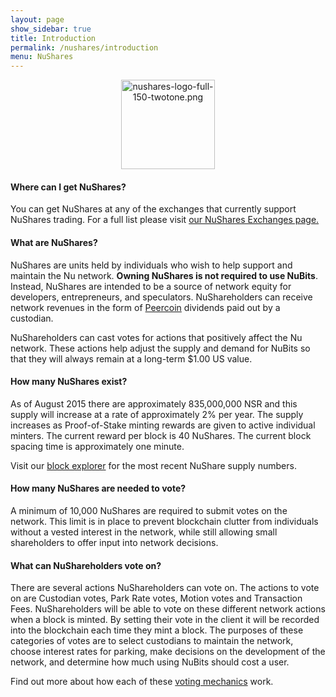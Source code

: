 ```yaml
---
layout: page
show_sidebar: true
title: Introduction
permalink: /nushares/introduction
menu: NuShares
---
```

<center><img src="{{ site.url }}/assets/nushares-logo-full-150-twotone.png" width="150" height="143" alt="nushares-logo-full-150-twotone.png" /></center>

#### Where can I get NuShares?

You can get NuShares at any of the exchanges that currently support NuShares trading. For a full list please visit [our NuShares Exchanges page.](https://nubits.com/exchanges/nushares-exchanges)

#### What are NuShares?

NuShares are units held by individuals who wish to help support and maintain the Nu network. **Owning NuShares is not required to use NuBits**. Instead, NuShares are intended to be a source of network equity for developers, entrepreneurs, and speculators. NuShareholders can receive network revenues in the form of [Peercoin](http://peercoin.net) dividends paid out by a custodian.

NuShareholders can cast votes for actions that positively affect the Nu network. These actions help adjust the supply and demand for NuBits so that they will always remain at a long-term $1.00 US value.

#### How many NuShares exist?

As of August 2015 there are approximately 835,000,000 NSR and this supply will increase at a rate of approximately 2% per year. The supply increases as Proof-of-Stake minting rewards are given to active individual minters. The current reward per block is 40 NuShares. The current block spacing time is approximately one minute.

Visit our [block explorer](https://blockexplorer.nu) for the most recent NuShare supply numbers.

#### How many NuShares are needed to vote?

A minimum of 10,000 NuShares are required to submit votes on the network. This limit is in place to prevent blockchain clutter from individuals without a vested interest in the network, while still allowing small shareholders to offer input into network decisions.

#### What can NuShareholders vote on?

There are several actions NuShareholders can vote on. The actions to vote on are Custodian votes, Park Rate votes, Motion votes and Transaction Fees. NuShareholders will be able to vote on these different network actions when a block is minted. By setting their vote in the client it will be recorded into the blockchain each time they mint a block. The purposes of these categories of votes are to select custodians to maintain the network, choose interest rates for parking, make decisions on the development of the network, and determine how much using NuBits should cost a user.  

Find out more about how each of these [voting mechanics](/nushares/voting-mechanics) work.
